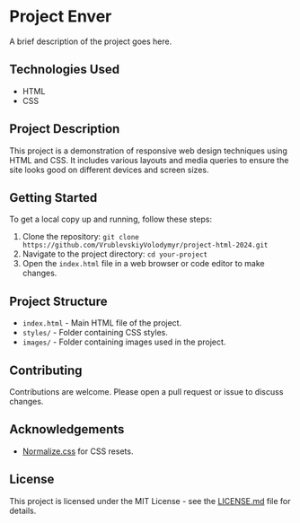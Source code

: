 # Project Enver

A brief description of the project goes here.

## Technologies Used

- HTML
- CSS

## Project Description

This project is a demonstration of responsive web design techniques using HTML and CSS. It includes various layouts and media queries to ensure the site looks good on different devices and screen sizes.

## Getting Started

To get a local copy up and running, follow these steps:

1. Clone the repository: `git clone https://github.com/VrublevskiyVolodymyr/project-html-2024.git`
2. Navigate to the project directory: `cd your-project`
3. Open the `index.html` file in a web browser or code editor to make changes.

## Project Structure

- `index.html` - Main HTML file of the project.
- `styles/` - Folder containing CSS styles.
- `images/` - Folder containing images used in the project.

## Contributing

Contributions are welcome. Please open a pull request or issue to discuss changes.

## Acknowledgements

- [Normalize.css](https://necolas.github.io/normalize.css/) for CSS resets.

## License

This project is licensed under the MIT License - see the [LICENSE.md](LICENSE.md) file for details.